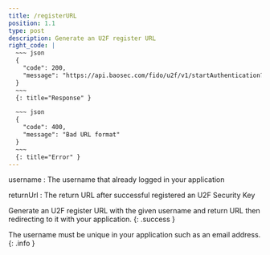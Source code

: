 ```yaml
---
title: /registerURL
position: 1.1
type: post
description: Generate an U2F register URL
right_code: |
  ~~~ json
  {
    "code": 200,
    "message": "https://api.baosec.com/fido/u2f/v1/startAuthentication?username=example-user&returnUrl=https://example.com/u2fLogin&challenge=d39ea54d7a127294033f6d9ff43e5f3d1f6ded3194bc7cda70acb04d5601872c&signature=fb5dbff9c91d0c7f20b661e076f2a91fdf30512694ffbfef7c5fd056ad569739"
  }
  ~~~
  {: title="Response" }

  ~~~ json
  {
    "code": 400,
    "message": "Bad URL format"
  }
  ~~~
  {: title="Error" }
---
```

username
: The username that already logged in your application

returnUrl
: The return URL after successful registered an U2F Security Key

Generate an U2F register URL with the given username and return URL then redirecting to it with your application.
{: .success }

The username must be unique in your application such as an email address.
{: .info }

